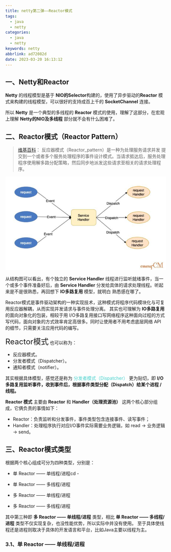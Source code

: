 ```yaml
---
title: netty第二弹——Reactor模式
tags:
  - java
  - netty
categories:
  - java
  - netty
keywords: netty
abbrlink: ad72082d
date: 2023-03-20 16:13:12
---
```


## 一、Netty和Reactor
**Netty** 的线程模型是基于 **NIO的Selector**构建的，使用了异步驱动的**Reactor** 模式来构建的线程模型，可以很好的支持成百上千的 **SocketChannel** 连接。

所以 **Netty** 是一个典型的多线程的 **Reactor** 模式的使用，理解了这部分，在宏观上理解 **Netty的NIO及多线程** 部分就不会有什么困难了。

## 二、Reactor模式（Reactor Pattern）

>[维基百科](https://zh.wikipedia.org/zh-hans/%E5%8F%8D%E5%BA%94%E5%99%A8%E6%A8%A1%E5%BC%8F)：
反应器模式（Reactor_pattern）是一种为处理服务请求并发 提交到一个或者多个服务处理程序的事件设计模式。当请求抵达后，服务处理程序使用解多路分配策略，然后同步地派发这些请求至相关的请求处理程序。

![Reactor]

从结构图可以看出，有个独立的 **Service Handler** 线程进行监听就绪事件，当一个或多个事件准备好后，由 **Service Handler** 分发给具体的请求处理线程。听起来是不是很熟悉，再回想下 **IO多路复用** 模型，就明白 熟悉感在哪了。

Reactor模式是事件驱动架构的一种实现技术，这种模式将程序代码模块化与可复用反应器解耦，从而实现并发请求与事件处理分离。
其实也可理解为 **IO多路复用** 的面向对象化的包装，相较于用 I/O多路复用接口写网络程序这种面向过程的方式写代码，面向对象的方式效率肯定高很多。同时让使用者不用考虑底层网络 API 的细节，只需要关注应用代码的编写。

<font size=5>Reactor模式</font> 也可以称为：
* 反应器模式。
* 分发者模式（Dispatcher）。
* 通知者模式（notifier）。

其实根据具体模型，感觉还是称为 <font color = '#48D1CC'>分发者模式（Dispatcher）</font> 更为贴切，即 **I/O 多路复用监听事件，收到事件后，根据事件类型分配（Dispatch）给某个进程 / 线程。**

**Reactor 模式** 主要由 **Reactor** 和 **Handler（处理资源池）** 这两个核心部分组成，它俩负责的事情如下：
* Reactor：负责监听和分发事件，事件类型包含连接事件、读写事件；
* Handler：处理程序执行对应I/O事件实际需要业务逻辑，如 read -> 业务逻辑 -> send。


##  三、Reactor模式类型
根据两个核心组成可分为四种类型，分别是：
* 单 Reactor —— 单线程/进程cd -

* 单 Reactor —— 多线程/进程
* 多 Reactor —— 单线程/进程
* 多 Reactor —— 多线程/进程

其中第三种即 **多 Reactor —— 单线程/进程** 类型，相比 **单 Reactor —— 多线程/进程** 类型不仅实现复杂，也没性能优势，所以实际中并没有使用。
至于具体使线程还是进程则取决于具体的开发语言和平台，比如Java主要以线程为主。

### 3.1、单 Reactor —— 单线程/进程

































[Reactor]: https://raw.githubusercontent.com/cmeng-CM/image-hosting/master/img/theoretical_knowledge/Reactor.jpg


